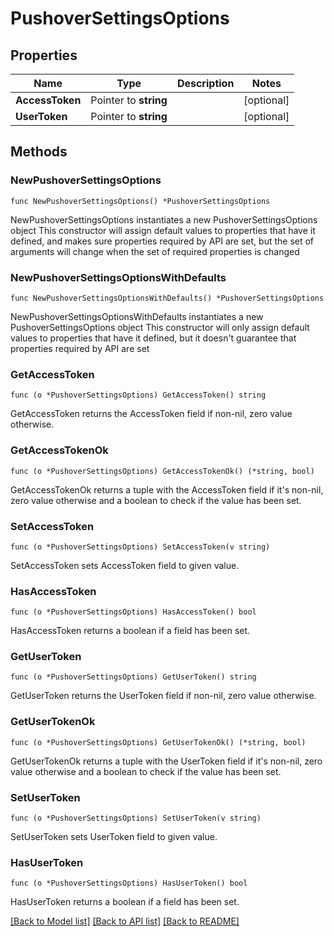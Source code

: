 # PushoverSettingsOptions

## Properties

Name | Type | Description | Notes
------------ | ------------- | ------------- | -------------
**AccessToken** | Pointer to **string** |  | [optional] 
**UserToken** | Pointer to **string** |  | [optional] 

## Methods

### NewPushoverSettingsOptions

`func NewPushoverSettingsOptions() *PushoverSettingsOptions`

NewPushoverSettingsOptions instantiates a new PushoverSettingsOptions object
This constructor will assign default values to properties that have it defined,
and makes sure properties required by API are set, but the set of arguments
will change when the set of required properties is changed

### NewPushoverSettingsOptionsWithDefaults

`func NewPushoverSettingsOptionsWithDefaults() *PushoverSettingsOptions`

NewPushoverSettingsOptionsWithDefaults instantiates a new PushoverSettingsOptions object
This constructor will only assign default values to properties that have it defined,
but it doesn't guarantee that properties required by API are set

### GetAccessToken

`func (o *PushoverSettingsOptions) GetAccessToken() string`

GetAccessToken returns the AccessToken field if non-nil, zero value otherwise.

### GetAccessTokenOk

`func (o *PushoverSettingsOptions) GetAccessTokenOk() (*string, bool)`

GetAccessTokenOk returns a tuple with the AccessToken field if it's non-nil, zero value otherwise
and a boolean to check if the value has been set.

### SetAccessToken

`func (o *PushoverSettingsOptions) SetAccessToken(v string)`

SetAccessToken sets AccessToken field to given value.

### HasAccessToken

`func (o *PushoverSettingsOptions) HasAccessToken() bool`

HasAccessToken returns a boolean if a field has been set.

### GetUserToken

`func (o *PushoverSettingsOptions) GetUserToken() string`

GetUserToken returns the UserToken field if non-nil, zero value otherwise.

### GetUserTokenOk

`func (o *PushoverSettingsOptions) GetUserTokenOk() (*string, bool)`

GetUserTokenOk returns a tuple with the UserToken field if it's non-nil, zero value otherwise
and a boolean to check if the value has been set.

### SetUserToken

`func (o *PushoverSettingsOptions) SetUserToken(v string)`

SetUserToken sets UserToken field to given value.

### HasUserToken

`func (o *PushoverSettingsOptions) HasUserToken() bool`

HasUserToken returns a boolean if a field has been set.


[[Back to Model list]](../README.md#documentation-for-models) [[Back to API list]](../README.md#documentation-for-api-endpoints) [[Back to README]](../README.md)


